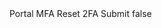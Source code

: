 <?xml version="1.0" encoding="UTF-8"?>
<CustomMetadata xmlns="http://soap.sforce.com/2006/04/metadata">
    <label>Portal MFA Reset 2FA Submit</label>
    <protected>false</protected>
</CustomMetadata>
